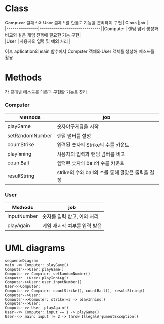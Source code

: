 




# Class

Computer 클래스와 User 클래스를 만들고 기능을 분리하여 구현
|     Class           |job                     |                        
|----------------|-------------------------------|
|Computer		|  랜덤 넘버 생성과 비교와 같은 게임 진행에 필요한 기능 구현|            
|User          | 사용자의 입력 및 예외 처리          |

이후 apllication의 main 함수에서 Computer 객체와 User 객체를 생성해 메소드를 활용
# Methods
각 클래별  메소드를 이름과 구현할 기능을 정리
### Computer
|       Methods        | job                     |                        
|----------------|-------------------------------|
|playGame|  숫자야구게임을 시작|            
|setRandomNumber | 랜덤 넘버를 설정          |           
|countStrike| 입력된 숫자의 Strike의 수를 카운트       |   
|playInning| 사용자의 입력과 랜덤 넘버를 비교       |   
|countBall|  입력된 숫자의 Ball의 수를 카운트| 
|resultString|  strike의 수와 ball의 수를 통해 알맞은 출력을 결정|        
### User
|       Methods        | job                     |                        
|----------------|-------------------------------|
|inputNumber|  숫자를 입력 받고, 예외 처리|            
|playAgain| 게임 재시작 여부를 입력 받음         |             

# UML diagrams



```mermaid
sequenceDiagram
main ->> Computer: playGame()
Computer-->User: playGame()
Computer->> Computer: setRandomNumber()
Computer-->User: playInning()
Computer->>User: user.inputNumber()
User->>Computer: 
Computer->> Computer: countStrike(), countBall(), resultString()
Computer-->User: 
Computer->>Computer: strike!=3 -> playInning()
Computer-->User: 
Computer->> User: playAgain()
User-->> Computer: input == 1 -> playGame()
User-->> main: input != 2 -> throw IllegalArgumentException()
```
